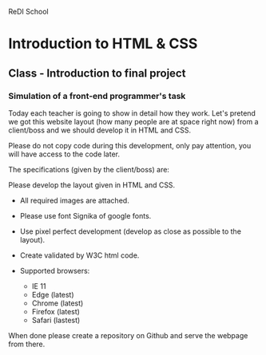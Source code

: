 ReDI School

# Introduction to HTML & CSS

## Class - Introduction to final project

### Simulation of a front-end programmer's task

Today each teacher is going to show in detail how they work.
Let's pretend we got this website layout (how many people are at space right now) from a client/boss and we should develop it in HTML and CSS.

Please do not copy code during this development, only pay attention, you will have access to the code later.

The specifications (given by the client/boss) are:

Please develop the layout given in HTML and CSS.

- All required images are attached.
- Please use font Signika of google fonts.
- Use pixel perfect development (develop as close as possible to the layout).
- Create validated by W3C html code.

- Supported browsers:
  - IE 11
  - Edge (latest)
  - Chrome (latest)
  - Firefox (latest)
  - Safari (lastest)

 When done please create a repository on Github and serve the webpage from there.
